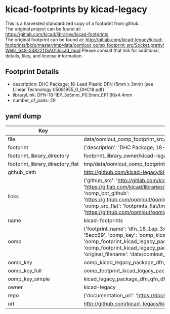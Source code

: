 # kicad-footprints by kicad-legacy  
This is a harvested standardized copy of a footprint from github.  
The original project can be found at:  
https://gitlab.com/kicad/libraries/kicad-footprints  
The original footprint can be found at:
http://gitlab.com/kicad-legacy/kicad-footprints/blob/master/tmp/data/oomlout_oomp_footprint_src/Socket.pretty/Wells_648-0482211SA01.kicad_mod
Please consult that link for additional, details, files, and license information.  
## Footprint Details
* description: DHC Package; 18-Lead Plastic DFN (5mm x 3mm) (see Linear Technology 05081955_0_DHC18.pdf)  
* libraryLink: DFN-18-1EP_3x5mm_P0.5mm_EP1.66x4.4mm  
* number_of_pads: 29  
## yaml dump  
| Key | Value |  
| --- | --- |  
| file | data/oomlout_oomp_footprint_src/kicad-footprints/Package_DFN_QFN.pretty/DFN-18-1EP_3x5mm_P0.5mm_EP1.66x4.4mm.kicad_mod |  
| footprint | {'description': 'DHC Package; 18-Lead Plastic DFN (5mm x 3mm) (see Linear Technology 05081955_0_DHC18.pdf)', 'libraryLink': 'DFN-18-1EP_3x5mm_P0.5mm_EP1.66x4.4mm', 'number_of_pads': 29} |  
| footprint_library_directory | footprint_library_owner/kicad-legacy_kicad-footprints |  
| footprint_library_directory_flat | tmp/data/oomlout_oomp_footprint_src/footprints_flat/kicad_legacy_package_dfn_qfn_dfn_18_1ep_3x5mm_p0_5mm_ep1_66x4_4mm/working |  
| github_path | http://github.com/kicad-legacy/kicad-footprints/blob/master/tmp/data/oomlout_oomp_footprint_src/Package_DFN_QFN.pretty/DFN-18-1EP_3x5mm_P0.5mm_EP1.66x4.4mm.kicad_mod |  
| links | {'github_src': 'http://gitlab.com/kicad-legacy/kicad-footprints/blob/master/tmp/data/oomlout_oomp_footprint_src/Socket.pretty/Wells_648-0482211SA01.kicad_mod', 'github_src_repo': 'https://gitlab.com/kicad/libraries/kicad-footprints', 'oomp_bot': 'tmp/data/oomlout_oomp_footprint_src/footprints/kicad_legacy_package_dfn_qfn_dfn_18_1ep_3x5mm_p0_5mm_ep1_66x4_4mm/working', 'oomp_bot_github': 'https://github.com/oomlout/oomlout_oomp_footprint_bot/tree/main/tmp/data/oomlout_oomp_footprint_src/footprints/kicad_legacy_package_dfn_qfn_dfn_18_1ep_3x5mm_p0_5mm_ep1_66x4_4mm/working', 'oomp_src_flat': 'footprints_flat/tmp/data/oomlout_oomp_footprint_src/footprints_flat/kicad_legacy_package_dfn_qfn_dfn_18_1ep_3x5mm_p0_5mm_ep1_66x4_4mm/working', 'oomp_src_flat_github': 'https://github.com/oomlout/oomlout_oomp_footprint_src/tree/main/tmp/data/oomlout_oomp_footprint_src/footprints_flat/kicad_legacy_package_dfn_qfn_dfn_18_1ep_3x5mm_p0_5mm_ep1_66x4_4mm/working'} |  
| name | kicad-footprints |  
| oomp | {'footprint_name': 'dfn_18_1ep_3x5mm_p0_5mm_ep1_66x4_4mm', 'library_name': 'package_dfn_qfn', 'md5': '5ecc69e5db1c6094ca6c83978255041e', 'md5_10': '5ecc69e5db', 'md5_5': '5ecc6', 'md5_6': '5ecc69', 'oomp_key': 'oomp_kicad_legacy_package_dfn_qfn_dfn_18_1ep_3x5mm_p0_5mm_ep1_66x4_4mm', 'oomp_key_extra': 'oomp_footprint_kicad_legacy_package_dfn_qfn_dfn_18_1ep_3x5mm_p0_5mm_ep1_66x4_4mm', 'oomp_key_full': 'oomp_footprint_kicad_legacy_package_dfn_qfn_dfn_18_1ep_3x5mm_p0_5mm_ep1_66x4_4mm_5ecc69', 'oomp_key_simple': 'kicad_legacy_package_dfn_qfn_dfn_18_1ep_3x5mm_p0_5mm_ep1_66x4_4mm', 'original_filename': 'data/oomlout_oomp_footprint_src/kicad-footprints/Package_DFN_QFN.pretty/DFN-18-1EP_3x5mm_P0.5mm_EP1.66x4.4mm.kicad_mod', 'owner_name': 'kicad_legacy'} |  
| oomp_key | oomp_kicad_legacy_package_dfn_qfn_dfn_18_1ep_3x5mm_p0_5mm_ep1_66x4_4mm |  
| oomp_key_full | oomp_footprint_kicad_legacy_package_dfn_qfn_dfn_18_1ep_3x5mm_p0_5mm_ep1_66x4_4mm |  
| oomp_key_simple | kicad_legacy_package_dfn_qfn_dfn_18_1ep_3x5mm_p0_5mm_ep1_66x4_4mm |  
| owner | kicad-legacy |  
| repo | {'documentation_url': 'https://docs.github.com/rest/repos/repos#get-a-repository', 'message': 'Not Found'} |  
| url | http://github.com/kicad-legacy/kicad-footprints |  

